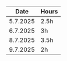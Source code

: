 |  Date  | Hours |
|--------|-------|
|5.7.2025|   2.5h|
|6.7.2025|     3h|
|8.7.2025|   3.5h|
|9.7.2025|     2h|